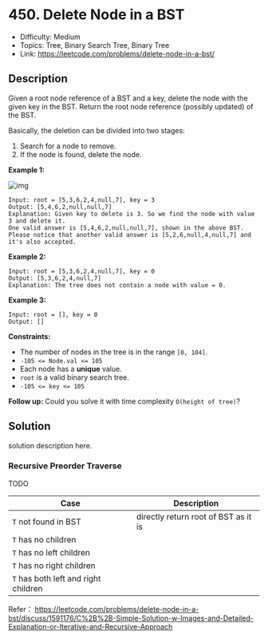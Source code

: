 # 450. Delete Node in a BST

- Difficulty: Medium
- Topics: Tree, Binary Search Tree, Binary Tree
- Link: https://leetcode.com/problems/delete-node-in-a-bst/

## Description

Given a root node reference of a BST and a key, delete the node with the given key in the BST. Return the root node reference (possibly updated) of the BST.

Basically, the deletion can be divided into two stages:

1. Search for a node to remove.
2. If the node is found, delete the node.

**Example 1:**

![img](https://assets.leetcode.com/uploads/2020/09/04/del_node_1.jpg)

```
Input: root = [5,3,6,2,4,null,7], key = 3
Output: [5,4,6,2,null,null,7]
Explanation: Given key to delete is 3. So we find the node with value 3 and delete it.
One valid answer is [5,4,6,2,null,null,7], shown in the above BST.
Please notice that another valid answer is [5,2,6,null,4,null,7] and it's also accepted.
```

**Example 2:**

```
Input: root = [5,3,6,2,4,null,7], key = 0
Output: [5,3,6,2,4,null,7]
Explanation: The tree does not contain a node with value = 0.
```

**Example 3:**

```
Input: root = [], key = 0
Output: []
```

**Constraints:**

- The number of nodes in the tree is in the range `[0, 104]`.
- `-105 <= Node.val <= 105`
- Each node has a **unique** value.
- `root` is a valid binary search tree.
- `-105 <= key <= 105`

**Follow up:** Could you solve it with time complexity `O(height of tree)`?

## Solution

solution description here.

### Recursive Preorder Traverse

TODO

| Case                                 | Description                          |
| ------------------------------------ | ------------------------------------ |
| `T` not found in BST                 | directly return root of BST as it is |
| `T` has no children                  |                                      |
| `T` has no left children             |                                      |
| `T` has no right children            |                                      |
| `T` has both left and right children |                                      |

Refer：
https://leetcode.com/problems/delete-node-in-a-bst/discuss/1591176/C%2B%2B-Simple-Solution-w-Images-and-Detailed-Explanation-or-Iterative-and-Recursive-Approach
